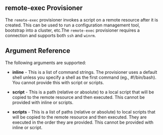 ## remote-exec Provisioner
The `remote-exec` provisioner invokes a script on a remote resource after it is created. This can be used to run a configuration management tool, bootstrap into a cluster, etc.The `remote-exec` provisioner requires a connection and supports both `ssh` and `winrm`.

## Argument Reference
The following arguments are supported:

- **inline** - This is a list of command strings. The provisioner uses a default shell unless you specify a shell as the first command (eg., #!/bin/bash). You cannot provide this with script or scripts.

- **script** - This is a path (relative or absolute) to a local script that will be copied to the remote resource and then executed. This cannot be provided with inline or scripts.

- **scripts** - This is a list of paths (relative or absolute) to local scripts that will be copied to the remote resource and then executed. They are executed in the order they are provided. This cannot be provided with inline or script.